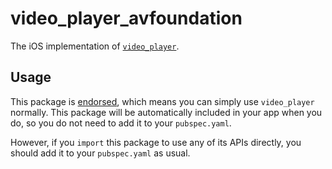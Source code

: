 # video\_player\_avfoundation

The iOS implementation of [`video_player`][1].

## Usage

This package is [endorsed][2], which means you can simply use `video_player`
normally. This package will be automatically included in your app when you do,
so you do not need to add it to your `pubspec.yaml`.

However, if you `import` this package to use any of its APIs directly, you
should add it to your `pubspec.yaml` as usual.

[1]: https://pub.dev/packages/video_player
[2]: https://flutter.dev/docs/development/packages-and-plugins/developing-packages#endorsed-federated-plugin
